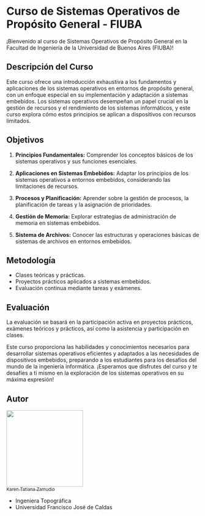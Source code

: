 # Curso de Sistemas Operativos de Propósito General - FIUBA

¡Bienvenido al curso de Sistemas Operativos de Propósito General en la Facultad de Ingeniería de la Universidad de Buenos Aires (FIUBA)!

## Descripción del Curso

Este curso ofrece una introducción exhaustiva a los fundamentos y aplicaciones de los sistemas operativos en entornos de propósito general, con un enfoque especial en su implementación y adaptación a sistemas embebidos. Los sistemas operativos desempeñan un papel crucial en la gestión de recursos y el rendimiento de los sistemas informáticos, y este curso explora cómo estos principios se aplican a dispositivos con recursos limitados.

## Objetivos

1. **Principios Fundamentales:** Comprender los conceptos básicos de los sistemas operativos y sus funciones esenciales.

2. **Aplicaciones en Sistemas Embebidos:** Adaptar los principios de los sistemas operativos a entornos embebidos, considerando las limitaciones de recursos.

3. **Procesos y Planificación:** Aprender sobre la gestión de procesos, la planificación de tareas y la asignación de prioridades.

4. **Gestión de Memoria:** Explorar estrategias de administración de memoria en sistemas embebidos.

5. **Sistema de Archivos:** Conocer las estructuras y operaciones básicas de sistemas de archivos en entornos embebidos.

## Metodología

- Clases teóricas y prácticas.
- Proyectos prácticos aplicados a sistemas embebidos.
- Evaluación continua mediante tareas y exámenes.

## Evaluación

La evaluación se basará en la participación activa en proyectos prácticos, exámenes teóricos y prácticos, así como la asistencia y participación en clases.

Este curso proporciona las habilidades y conocimientos necesarios para desarrollar sistemas operativos eficientes y adaptados a las necesidades de dispositivos embebidos, preparando a los estudiantes para los desafíos del mundo de la ingeniería informática. ¡Esperamos que disfrutes del curso y te desafíes a ti mismo en la exploración de los sistemas operativos en su máxima expresión!

## Autor

[<img src="https://github.com/Kzamudioq/AdM_workspace/assets/138271936/4d923abf-2c49-4e37-905f-2c76f90c3bab" width=200><br><sub>Karen Tatiana Zamudio</sub>](https://github.com/Kzamudioq)

- Ingeniera Topográfica 
- Universidad Francisco José de Caldas

